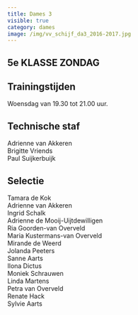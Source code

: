 ```yaml
---
title: Dames 3
visible: true
category: dames
image: /img/vv_schijf_da3_2016-2017.jpg
---
```


## 5e KLASSE ZONDAG

## Trainingstijden

Woensdag van 19.30 tot 21.00 uur.

## Technische staf

Adrienne van Akkeren\
Brigitte Vriends\
Paul Suijkerbuijk

## Selectie

Tamara de Kok\
Adrienne van Akkeren\
Ingrid Schalk\
Adrienne de Mooij-Uijtdewilligen\
Ria Goorden-van Overveld\
Maria Kustermans-van Overveld\
Mirande de Weerd\
Jolanda Peeters\
Sanne Aarts\
Ilona Dictus\
Moniek Schrauwen\
Linda Martens\
Petra van Overveld\
Renate Hack\
Sylvie Aarts
